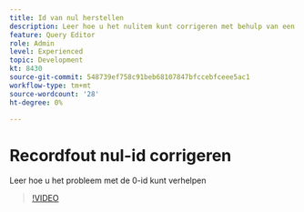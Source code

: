 ```yaml
---
title: Id van nul herstellen
description: Leer hoe u het nulitem kunt corrigeren met behulp van een invoegquery
feature: Query Editor
role: Admin
level: Experienced
topic: Development
kt: 8430
source-git-commit: 548739ef758c91beb68107847bfccebfceee5ac1
workflow-type: tm+mt
source-wordcount: '28'
ht-degree: 0%

---
```



# Recordfout nul-id corrigeren

Leer hoe u het probleem met de 0-id kunt verhelpen

>[!VIDEO](https://video.tv.adobe.com/v/335987?quality=12)
